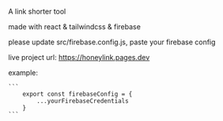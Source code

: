 A link shorter tool

made with react & tailwindcss & firebase

please update src/firebase.config.js, paste your firebase config

live project url: https://honeylink.pages.dev

example:

    ```
        export const firebaseConfig = {
            ...yourFirebaseCredentials
        }
    ```
